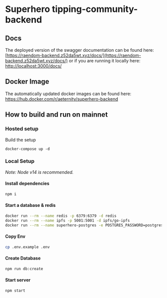 # Superhero tipping-community-backend

## Docs

The deployed version of the swagger documentation can be found here: [https://raendom-backend.z52da5wt.xyz/docs/](https://raendom-backend.z52da5wt.xyz/docs/) or if you are running it locally here: [http://localhost:3000/docs/](http://localhost:3000/docs/)

## Docker Image

The automatically updated docker images can be found here: https://hub.docker.com/r/aeternity/superhero-backend

## How to build and run on mainnet

### Hosted setup

Build the setup

```
docker-compose up -d
```

### Local Setup

_Note: Node v14 is recommended._

#### Install dependencies

```bash
npm i
```

#### Start a database & redis

```bash
docker run --rm --name redis -p 6379:6379 -d redis
docker run --rm --name ipfs -p 5001:5001 -d ipfs/go-ipfs
docker run --rm --name superhero-postgres -e POSTGRES_PASSWORD=postgres -e POSTGRES_USER=postgres -e POSTGRES_DB=superhero -p5432:5432 -d postgres
```

#### Copy Env

```bash
cp .env.example .env
```

#### Create Database

```bash
npm run db:create
```

#### Start server

```bash
npm start
```
